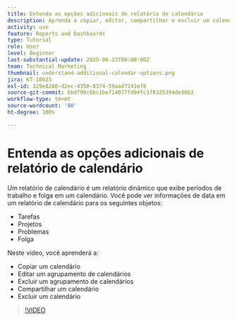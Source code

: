 ```yaml
---
title: Entenda as opções adicionais de relatório de calendário
description: Aprenda a copiar, editar, compartilhar e excluir um calendário.
activity: use
feature: Reports and Dashboards
type: Tutorial
role: User
level: Beginner
last-substantial-update: 2025-06-23T00:00:00Z
team: Technical Marketing
thumbnail: understand-additional-calendar-options.png
jira: KT-10023
exl-id: 329e8288-d2ec-4350-8374-59aa47241ef8
source-git-commit: bbdf99c6bc1be714077fd94fc3f8325394de36b3
workflow-type: tm+mt
source-wordcount: '80'
ht-degree: 100%

---
```


# Entenda as opções adicionais de relatório de calendário

Um relatório de calendário é um relatório dinâmico que exibe períodos de trabalho e folga em um calendário. Você pode ver informações de data em um relatório de calendário para os seguintes objetos:

* Tarefas
* Projetos
* Problemas
* Folga

Neste vídeo, você aprenderá a:

* Copiar um calendário
* Editar um agrupamento de calendários
* Excluir um agrupamento de calendários
* Compartilhar um calendário
* Excluir um calendário

>[!VIDEO](https://video.tv.adobe.com/v/3423530/?quality=12&learn=on&enablevpops=1)
